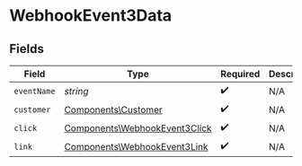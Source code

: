 # WebhookEvent3Data


## Fields

| Field                                                                          | Type                                                                           | Required                                                                       | Description                                                                    |
| ------------------------------------------------------------------------------ | ------------------------------------------------------------------------------ | ------------------------------------------------------------------------------ | ------------------------------------------------------------------------------ |
| `eventName`                                                                    | *string*                                                                       | :heavy_check_mark:                                                             | N/A                                                                            |
| `customer`                                                                     | [Components\Customer](../../Models/Components/Customer.md)                     | :heavy_check_mark:                                                             | N/A                                                                            |
| `click`                                                                        | [Components\WebhookEvent3Click](../../Models/Components/WebhookEvent3Click.md) | :heavy_check_mark:                                                             | N/A                                                                            |
| `link`                                                                         | [Components\WebhookEvent3Link](../../Models/Components/WebhookEvent3Link.md)   | :heavy_check_mark:                                                             | N/A                                                                            |
